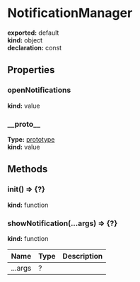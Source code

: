 # NotificationManager      
  
**exported:** default      
**kind:** object      
**declaration:** const      
  
  
## Properties      
  
### openNotifications        
  
**kind:** value        
  
  
  
  
### \_\_proto\_\_        
  
**Type:** [prototype](./Module:-ServiceWorker::NotificationManager#prototype)        
**kind:** value        
  
  
  
  
## Methods      
  
### init() => {?}        
  
**kind:** function        
  
  
  
  
  
### showNotification(...args) => {?}        
  
**kind:** function        
  
  
  
| Name | Type | Description |          
|------|------|-------------|          
| ...args | ? |   |\n        
  
  
